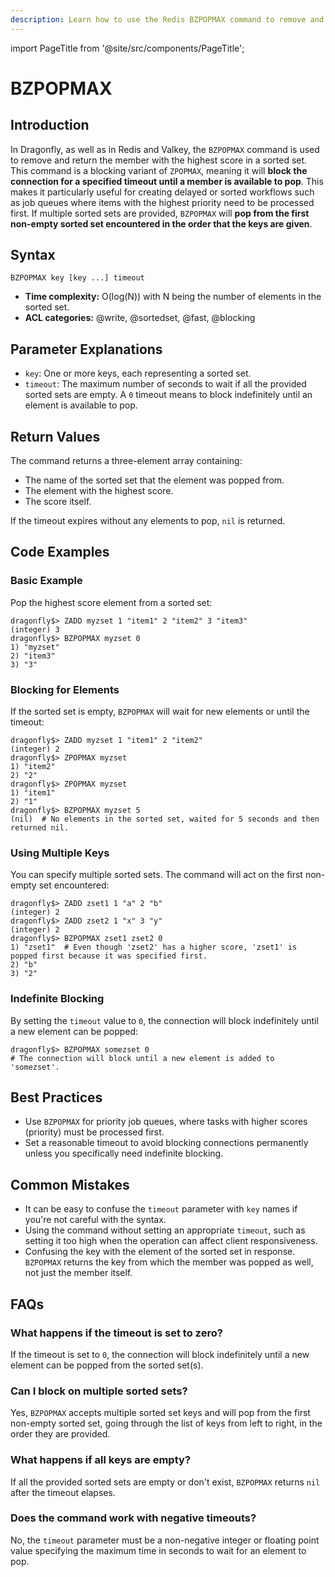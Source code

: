 ```yaml
---
description: Learn how to use the Redis BZPOPMAX command to remove and return the highest score member from sorted sets, plus expert tips beyond the official Redis docs.
---
```


import PageTitle from '@site/src/components/PageTitle';

# BZPOPMAX

<PageTitle title="Redis BZPOPMAX Explained (Better Than Official Docs)" />

## Introduction

In Dragonfly, as well as in Redis and Valkey, the `BZPOPMAX` command is used to remove and return the member with the highest score in a sorted set.
This command is a blocking variant of `ZPOPMAX`, meaning it will **block the connection for a specified timeout until a member is available to pop**.
This makes it particularly useful for creating delayed or sorted workflows such as job queues where items with the highest priority need to be processed first.
If multiple sorted sets are provided, `BZPOPMAX` will **pop from the first non-empty sorted set encountered in the order that the keys are given**.

## Syntax

```shell
BZPOPMAX key [key ...] timeout
```

- **Time complexity:** O(log(N)) with N being the number of elements in the sorted set.
- **ACL categories:** @write, @sortedset, @fast, @blocking

## Parameter Explanations

- `key`: One or more keys, each representing a sorted set.
- `timeout`: The maximum number of seconds to wait if all the provided sorted sets are empty. A `0` timeout means to block indefinitely until an element is available to pop.

## Return Values

The command returns a three-element array containing:

- The name of the sorted set that the element was popped from.
- The element with the highest score.
- The score itself.

If the timeout expires without any elements to pop, `nil` is returned.

## Code Examples

### Basic Example

Pop the highest score element from a sorted set:

```shell
dragonfly$> ZADD myzset 1 "item1" 2 "item2" 3 "item3"
(integer) 3
dragonfly$> BZPOPMAX myzset 0
1) "myzset"
2) "item3"
3) "3"
```

### Blocking for Elements

If the sorted set is empty, `BZPOPMAX` will wait for new elements or until the timeout:

```shell
dragonfly$> ZADD myzset 1 "item1" 2 "item2"
(integer) 2
dragonfly$> ZPOPMAX myzset
1) "item2"
2) "2"
dragonfly$> ZPOPMAX myzset
1) "item1"
2) "1"
dragonfly$> BZPOPMAX myzset 5
(nil)  # No elements in the sorted set, waited for 5 seconds and then returned nil.
```

### Using Multiple Keys

You can specify multiple sorted sets.
The command will act on the first non-empty set encountered:

```shell
dragonfly$> ZADD zset1 1 "a" 2 "b"
(integer) 2
dragonfly$> ZADD zset2 1 "x" 3 "y"
(integer) 2
dragonfly$> BZPOPMAX zset1 zset2 0
1) "zset1"  # Even though 'zset2' has a higher score, 'zset1' is popped first because it was specified first.
2) "b"
3) "2"
```

### Indefinite Blocking

By setting the `timeout` value to `0`, the connection will block indefinitely until a new element can be popped:

```shell
dragonfly$> BZPOPMAX somezset 0
# The connection will block until a new element is added to 'somezset'.
```

## Best Practices

- Use `BZPOPMAX` for priority job queues, where tasks with higher scores (priority) must be processed first.
- Set a reasonable timeout to avoid blocking connections permanently unless you specifically need indefinite blocking.

## Common Mistakes

- It can be easy to confuse the `timeout` parameter with `key` names if you're not careful with the syntax.
- Using the command without setting an appropriate `timeout`, such as setting it too high when the operation can affect client responsiveness.
- Confusing the key with the element of the sorted set in response.
  `BZPOPMAX` returns the key from which the member was popped as well, not just the member itself.

## FAQs

### What happens if the timeout is set to zero?

If the timeout is set to `0`, the connection will block indefinitely until a new element can be popped from the sorted set(s).

### Can I block on multiple sorted sets?

Yes, `BZPOPMAX` accepts multiple sorted set keys and will pop from the first non-empty sorted set, going through the list of keys from left to right, in the order they are provided.

### What happens if all keys are empty?

If all the provided sorted sets are empty or don't exist, `BZPOPMAX` returns `nil` after the timeout elapses.

### Does the command work with negative timeouts?

No, the `timeout` parameter must be a non-negative integer or floating point value specifying the maximum time in seconds to wait for an element to pop.
